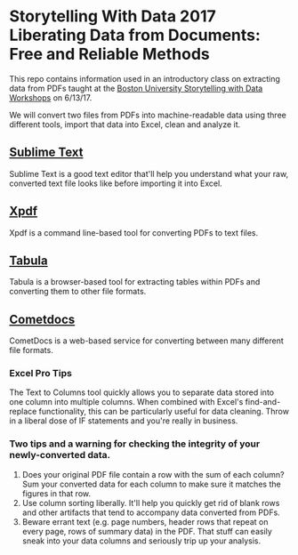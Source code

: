 # Storytelling With Data 2017 Liberating Data from Documents: Free and Reliable Methods
This repo contains information used in an introductory class on extracting data from PDFs taught at the [Boston University Storytelling with Data Workshops](https://www.bu.edu/com/data-storytelling/index.html) on 6/13/17.

We will convert two files from PDFs into machine-readable data using three different tools, import that data into Excel, clean and analyze it.

## [Sublime Text](https://www.sublimetext.com/)
Sublime Text is a good text editor that'll help you understand what your raw, converted text file looks like before importing it into Excel.

## [Xpdf](http://www.foolabs.com/xpdf/)
Xpdf is a command line-based tool for converting PDFs to text files.

## [Tabula](http://tabula.technology/)
Tabula is a browser-based tool for extracting tables within PDFs and converting them to other file formats.

## [Cometdocs](https://www.cometdocs.com/)
CometDocs is a web-based service for converting between many different file formats.

### Excel Pro Tips
The Text to Columns tool quickly allows you to separate data stored into one column into multiple columns. When combined with Excel's find-and-replace functionality, this can be particularly useful for data cleaning. Throw in a liberal dose of IF statements and you're really in business.

### Two tips and a warning for checking the integrity of your newly-converted data.
1. Does your original PDF file contain a row with the sum of each column? Sum your converted data for each column to make sure it matches the figures in that row.
2. Use column sorting liberally. It'll help you quickly get rid of blank rows and other artifacts that tend to accompany data converted from PDFs.
3. Beware errant text (e.g. page numbers, header rows that repeat on every page, rows of summary data) in the PDF. That stuff can easily sneak into your data columns and seriously trip up your analysis.
